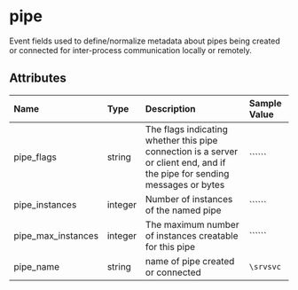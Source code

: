 # pipe

Event fields used to define/normalize metadata about pipes being created or connected for inter-process communication locally or remotely.

## Attributes

| Name | Type | Description | Sample Value |
|:---|:---|:---|:---|
 | pipe_flags | string | The flags indicating whether this pipe connection is a server or client end, and if the pipe for sending messages or bytes | `````` |
 | pipe_instances | integer | Number of instances of the named pipe | `````` |
 | pipe_max_instances | integer | The maximum number of instances creatable for this pipe | `````` |
 | pipe_name | string | name of pipe created or connected | ```\srvsvc``` |
